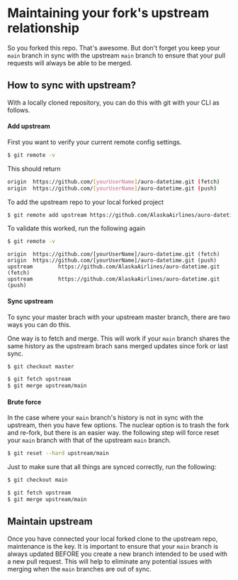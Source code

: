 # Maintaining your fork's upstream relationship

So you forked this repo. That's awesome. But don't forget you keep your `main` branch in sync with the upstream `main` branch to ensure that your pull requests will always be able to be merged.

## How to sync with upstream?

With a locally cloned repository, you can do this with git with your CLI as follows.

#### Add upstream

First you want to verify your current remote config settings.

```bash
$ git remote -v
```

This should return

```bash
origin  https://github.com/[yourUserName]/auro-datetime.git (fetch)
origin  https://github.com/[yourUserName]/auro-datetime.git (push)
```

To add the upstream repo to your local forked project

```bash
$ git remote add upstream https://github.com/AlaskaAirlines/auro-datetime.git
```

To validate this worked, run the following again

```bash
$ git remote -v
```

```
origin  https://github.com/[yourUserName]/auro-datetime.git (fetch)
origin  https://github.com/[yourUserName]/auro-datetime.git (push)
upstream        https://github.com/AlaskaAirlines/auro-datetime.git (fetch)
upstream        https://github.com/AlaskaAirlines/auro-datetime.git (push)
```

#### Sync upstream

To sync your master brach with your upstream master branch, there are two ways you can do this.

One way is to fetch and merge. This will work if your `main` branch shares the same history as the upstream brach sans merged updates since fork or last sync.

```bash
$ git checkout master

$ git fetch upstream
$ git merge upstream/main
```

#### Brute force

In the case where your `main` branch's history is not in sync with the upstream, then you have few options. The nuclear option is to trash the fork and re-fork, but there is an easier way. the following step will force reset your `main` branch with that of the upstream `main` branch.

```bash
$ git reset --hard upstream/main
```

Just to make sure that all things are synced correctly, run the following:

```bash
$ git checkout main

$ git fetch upstream
$ git merge upstream/main
```

## Maintain upstream

Once you have connected your local forked clone to the upstream repo, maintenance is the key. It is important to ensure that your `main` branch is always updated BEFORE you create a new branch intended to be used with a new pull request. This will help to eliminate any potential issues with merging when the `main` branches are out of sync.
